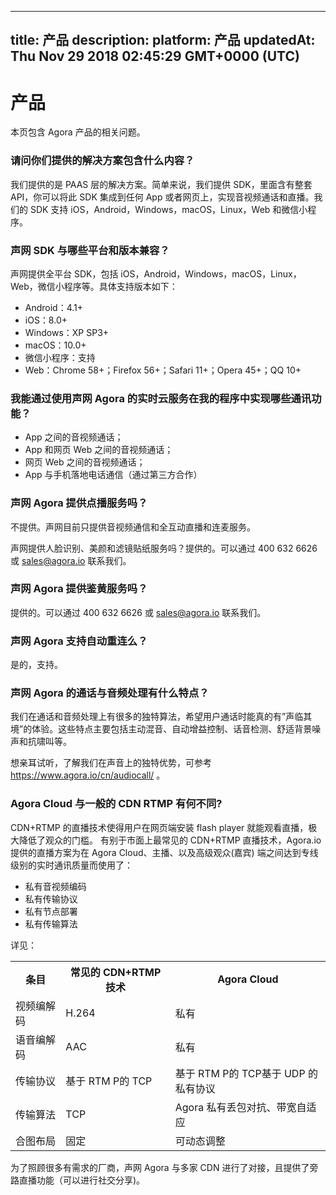 
---
title: 产品
description: 
platform: 产品
updatedAt: Thu Nov 29 2018 02:45:29 GMT+0000 (UTC)
---
# 产品
本页包含 Agora 产品的相关问题。

### 请问你们提供的解决方案包含什么内容？

我们提供的是 PAAS 层的解决方案。简单来说，我们提供 SDK，里面含有整套 API，你可以将此 SDK 集成到任何 App 或者网页上，实现音视频通话和直播。我们的 SDK 支持 iOS，Android，Windows，macOS，Linux，Web 和微信小程序。

### 声网  SDK 与哪些平台和版本兼容？

声网提供全平台 SDK，包括 iOS，Android，Windows，macOS，Linux，Web，微信小程序等。具体支持版本如下：
* Android：4.1+
* iOS：8.0+
* Windows：XP SP3+
* macOS：10.0+
* 微信小程序：支持
* Web：Chrome 58+；Firefox 56+；Safari 11+；Opera 45+；QQ 10+

### 我能通过使用声网 Agora 的实时云服务在我的程序中实现哪些通讯功能？

* App 之间的音视频通话；
* App 和网页 Web 之间的音视频通话；
* 网页 Web 之间的音视频通话；
* App 与手机落地电话通信（通过第三方合作）

### 声网 Agora 提供点播服务吗？

不提供。声网目前只提供音视频通信和全互动直播和连麦服务。

声网提供人脸识别、美颜和滤镜贴纸服务吗？提供的。可以通过 400 632 6626 或 sales@agora.io 联系我们。

### 声网 Agora 提供鉴黄服务吗？

提供的。可以通过 400 632 6626 或 sales@agora.io 联系我们。

### 声网 Agora 支持自动重连么？

是的，支持。

### 声网 Agora 的通话与音频处理有什么特点？

我们在通话和音频处理上有很多的独特算法，希望用户通话时能真的有”声临其境”的体验。这些特点主要包括主动混音、自动增益控制、话音检测、舒适背景噪声和抗啸叫等。

想亲耳试听，了解我们在声音上的独特优势，可参考 https://www.agora.io/cn/audiocall/ 。

### Agora Cloud 与一般的 CDN RTMP 有何不同?

CDN+RTMP 的直播技术使得用户在网页端安装 flash player 就能观看直播，极大降低了观众的门槛。
有别于市面上最常见的 CDN+RTMP 直播技术，Agora.io 提供的直播方案为在 Agora Cloud、主播、以及高级观众(嘉宾) 端之间达到专线级别的实时通讯质量而使用了：

* 私有音视频编码
* 私有传输协议
* 私有节点部署
* 私有传输算法

详见：

<table>
  <tr>
    <th>条目</th>
    <th>常见的 CDN+RTMP 技术</th>
    <th>Agora Cloud</th>
  </tr>
  <tr>
    <td>视频编解码</td>
    <td>H.264</td>
    <td>私有</td>
  </tr>
  <tr>
    <td>语音编解码</td>
    <td>AAC</td>
    <td>私有</td>
  </tr>
  <tr>
    <td>传输协议</td>
    <td>基于 RTM P的 TCP</td>
    <td>基于 RTM P的 TCP基于 UDP 的私有协议</td>
  </tr>
  <tr>
    <td>传输算法</td>
    <td>TCP</td>
    <td>Agora 私有丢包对抗、带宽自适应</td>
  </tr>
  <tr>
    <td>合图布局</td>
    <td>固定</td>
    <td>可动态调整</td>
  </tr>
</table>

为了照顾很多有需求的厂商，声网 Agora 与多家 CDN 进行了对接，且提供了旁路直播功能（可以进行社交分享)。


